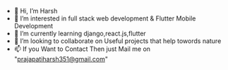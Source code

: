 - 👋 Hi, I’m Harsh
- 👀 I’m interested in full stack web development & Flutter Mobile Development
- 🌱 I’m currently learning django,react.js,flutter
- 💞️ I’m looking to collaborate on Useful projects that help towords nature
- 📫 If you Want to Contact Then just Mail me on "prajapatiharsh351@gmail.com"

<!---
harshlet/harshlet is a ✨ special ✨ repository because its `README.md` (this file) appears on your GitHub profile.
You can click the Preview link to take a look at your changes.
--->
